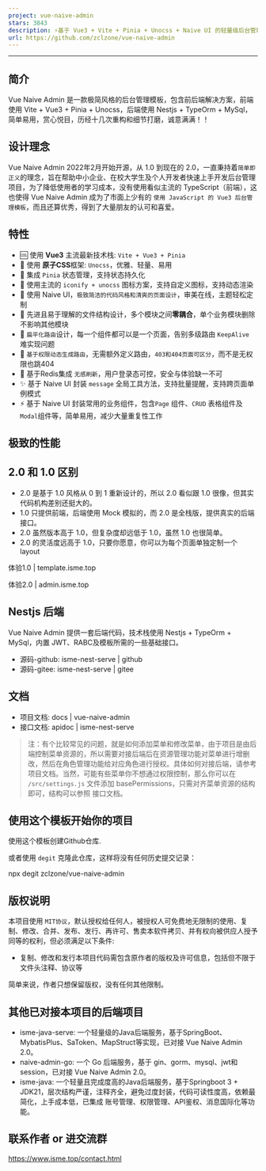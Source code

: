 ```yaml
---
project: vue-naive-admin
stars: 3843
description: ⚡️基于 Vue3 + Vite + Pinia + Unocss + Naive UI 的轻量级后台管理模板。
url: https://github.com/zclzone/vue-naive-admin
---
```


* * *

简介
--

Vue Naive Admin 是一款极简风格的后台管理模板，包含前后端解决方案，前端使用 Vite + Vue3 + Pinia + Unocss，后端使用 Nestjs + TypeOrm + MySql，简单易用，赏心悦目，历经十几次重构和细节打磨，诚意满满！！

设计理念
----

Vue Naive Admin 2022年2月开始开源，从 1.0 到现在的 2.0，一直秉持着`简单即正义`的理念，旨在帮助中小企业、在校大学生及个人开发者快速上手开发后台管理项目，为了降低使用者的学习成本，没有使用看似主流的 TypeScript（前端），这也使得 Vue Naive Admin 成为了市面上少有的 `使用 JavaScript 的 Vue3 后台管理模板`，而且还算优秀，得到了大量朋友的认可和喜爱。

特性
--

-   🆒 使用 **Vue3** 主流最新技术栈: `Vite + Vue3 + Pinia`
-   🍇 使用 **原子CSS**框架: `Unocss`，优雅、轻量、易用
-   🍍 集成 `Pinia` 状态管理，支持状态持久化
-   🤹 使用主流的 `iconify + unocss` 图标方案，支持自定义图标，支持动态渲染
-   🎨 使用 Naive UI，`极致简洁的代码风格和清爽的页面设计`，审美在线，主题轻松定制
-   👏 先进且易于理解的文件结构设计，多个模块之间**零耦合**，单个业务模块删除不影响其他模块
-   🚀 `扁平化路由`设计，每一个组件都可以是一个页面，告别多级路由 `KeepAlive` 难实现问题
-   🍒 `基于权限动态生成路由`，无需额外定义路由，`403和404页面可区分`，而不是无权限也跳404
-   🔐 基于Redis集成 `无感刷新`，用户登录态可控，安全与体验缺一不可
-   ✨ 基于 Naive UI 封装 `message` 全局工具方法，支持批量提醒，支持跨页面单例模式
-   ⚡️ 基于 Naive UI 封装常用的业务组件，包含`Page` 组件、`CRUD` 表格组件及 `Modal`组件等，简单易用，减少大量重复性工作

极致的性能
-----

2.0 和 1.0 区别
------------

-   2.0 是基于 1.0 风格从 0 到 1 重新设计的，所以 2.0 看似跟 1.0 很像，但其实代码机构差别还挺大的。
-   1.0 只提供前端，后端使用 Mock 模拟的，而 2.0 是全栈版，提供真实的后端接口。
-   2.0 虽然版本高于 1.0，但复杂度却远低于 1.0，虽然 1.0 也很简单。
-   2.0 的灵活度远高于 1.0，只要你愿意，你可以为每个页面单独定制一个 layout

体验1.0 | template.isme.top

体验2.0 | admin.isme.top

Nestjs 后端
---------

Vue Naive Admin 提供一套后端代码，技术栈使用 Nestjs + TypeOrm + MySql，内置 JWT、RABC及模板所需的一些基础接口。

-   源码-github: isme-nest-serve | github
-   源码-gitee: isme-nest-serve | gitee

文档
--

-   项目文档: docs | vue-naive-admin
-   接口文档: apidoc | isme-nest-serve

> 注：有个比较常见的问题，就是如何添加菜单和修改菜单，由于项目是由后端控制菜单资源的，所以需要对接后端后在资源管理功能对菜单进行增删改，然后在角色管理功能给对应角色进行授权。具体如何对接后端，请参考 项目文档。当然，可能有些菜单你不想通过权限控制，那么你可以在 `/src/settings.js` 文件添加 basePermissions，只需对齐菜单资源的结构即可，结构可以参照 接口文档。

使用这个模板开始你的项目
------------

使用这个模板创建Github仓库.

或者使用 `degit` 克隆此仓库，这样将没有任何历史提交记录：

npx degit zclzone/vue-naive-admin

版权说明
----

本项目使用 `MIT协议`，默认授权给任何人，被授权人可免费地无限制的使用、复制、修改、合并、发布、发行、再许可、售卖本软件拷贝、并有权向被供应人授予同等的权利，但必须满足以下条件:

-   复制、修改和发行本项目代码需包含原作者的版权及许可信息，包括但不限于文件头注释、协议等

简单来说，作者只想保留版权，没有任何其他限制。

其他已对接本项目的后端项目
-------------

-   isme-java-serve: 一个轻量级的Java后端服务，基于SpringBoot、MybatisPlus、SaToken、MapStruct等实现，已对接 Vue Naive Admin 2.0。
-   naive-admin-go: 一个 Go 后端服务，基于 gin、gorm、mysql、jwt和session，已对接 Vue Naive Admin 2.0。
-   isme-java: 一个轻量且完成度高的Java后端服务，基于Springboot 3 + JDK21，层次结构严谨，注释齐全，避免过度封装，代码可读性度高，依赖最简化，上手成本低，已集成 账号管理、权限管理、API鉴权、消息国际化等功能。

联系作者 or 进交流群
------------

https://www.isme.top/contact.html
